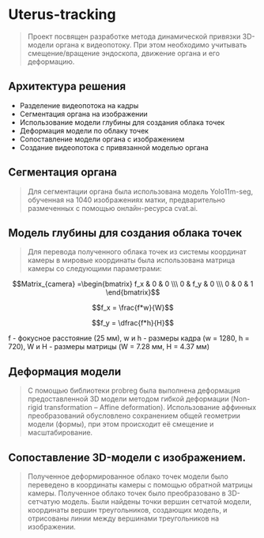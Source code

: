 # Uterus-tracking
> Проект посвящен разработке метода динамической привязки 3D-модели органа к видеопотоку. При этом необходимо учитывать смещение/вращение эндоскопа, движение органа и его деформацию.

## Архитектура решения
- Разделение видеопотока на кадры
- Сегментация органа на изображении
- Использование модели глубины для создания облака точек
- Деформация модели по облаку точек
- Сопоставление модели органа с изображением
- Создание видеопотока с привязанной моделью органа

## Сегментация органа
> Для сегментации органа была использована модель Yolo11m-seg, обученная на 1040 изображениях матки, предварительно размеченных с помощью онлайн-ресурса cvat.ai.

## Модель глубины для создания облака точек
> Для перевода полученного облака точек из системы координат камеры в мировые координаты была использована матрица камеры со следующими параметрами:

$$Matrix_{camera} =\begin{bmatrix} f_x & 0 & 0 \\\ 0 & f_y & 0 \\\ 0 & 0 & 1 \end{bmatrix}$$

$$f_x = \frac{f*w}{W}$$ 

$$f_y = \dfrac{f*h}{H}$$

f - фокусное расстояние (25 мм), w и h - размеры кадра (w = 1280, h = 720), W и H - размеры матрицы (W = 7.28 мм, H = 4.37 мм)

## Деформация модели
>С помощью библиотеки probreg была выполнена деформация предоставленной 3D модели методом гибкой деформации (Non-rigid transformation – Affine deformation). 
>Использование аффинных преобразований обусловлено сохранением общей геометрии модели (формы), при этом происходит её смещение и масштабирование.

## Сопоставление 3D-модели с изображением.
>Полученное деформированное облако точек модели было переведено в координаты камеры с помощью обратной матрицы камеры. Полученное облако точек было преобразовано в 3D-сетчатую модель.
>Были найдены точки вершин сетчатой модели, координаты вершин треугольников, создающих модель, и отрисованы линии между вершинами треугольников на изображении.

